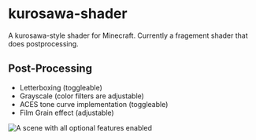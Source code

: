 # kurosawa-shader
A kurosawa-style shader for Minecraft. Currently a fragement shader that does postprocessing.

## Post-Processing
* Letterboxing (toggleable)
* Grayscale (color filters are adjustable)
* ACES tone curve implementation (toggleable)
* Film Grain effect (adjustable)

![A scene with all optional features enabled](header.png)
